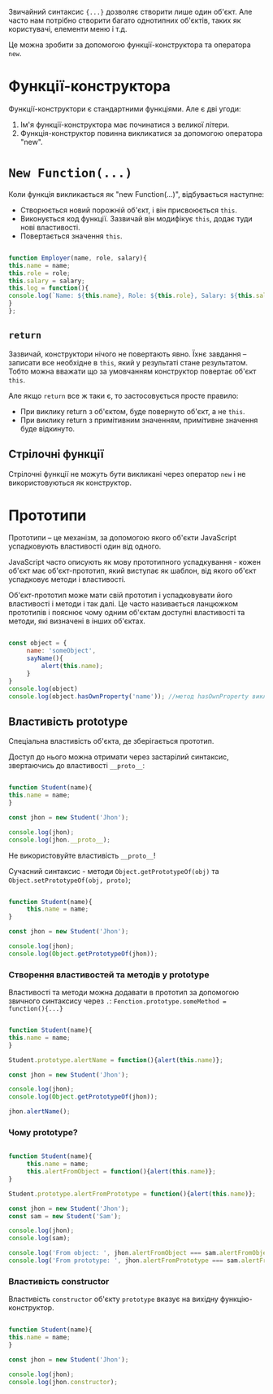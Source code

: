 Звичайний синтаксис `{...}` дозволяє створити лише один об'єкт. Але часто нам потрібно створити багато однотипних об'єктів, таких як користувачі, елементи меню і т.д.

Це можна зробити за допомогою функції-конструктора та оператора `new`.

# Функції-конструктора

Функції-конструктори є стандартними функціями. Але є дві угоди:

1. Ім'я функції-конструктора має починатися з великої літери.
2. Функція-конструктор повинна викликатися за допомогою оператора "new".

# ```New Function(...)```

Коли функція викликається як "new Function(...)", відбувається наступне:

* Створюється новий порожній об'єкт, і він присвоюється `this`.
* Виконується код функції. Зазвичай він модифікує `this`, додає туди нові властивості.
* Повертається значення `this`.

```js

function Employer(name, role, salary){
this.name = name;
this.role = role;
this.salary = salary;
this.log = function(){
console.log(`Name: ${this.name}, Role: ${this.role}, Salary: ${this.salary}`);
}
};

````

## `return`

Зазвичай, конструктори нічого не повертають явно. Їхнє завдання – записати все необхідне в `this`, який у результаті стане результатом. Тобто можна вважати що за умовчанням конструктор повертає об'єкт `this`.

Але якщо `return` все ж таки є, то застосовується просте правило:

* При виклику return з об'єктом, буде повернуто об'єкт, а не `this`.
* При виклику return з примітивним значенням, примітивне значення буде відкинуто.

## Стрілочні функції
Стрілочні функції не можуть бути викликані через оператор `new` і не використовуються як конструктор.


# Прототипи
Прототипи – це механізм, за допомогою якого об'єкти JavaScript успадковують властивості один від одного.

JavaScript часто описують як мову прототипного успадкування - кожен об'єкт має об'єкт-прототип, який виступає як шаблон, від якого об'єкт успадковує методи і властивості.

Об'єкт-прототип може мати свій прототип і успадковувати його властивості і методи і так далі. Це часто називається ланцюжком прототипів і пояснює чому одним об'єктам доступні властивості та методи, які визначені в інших об'єктах.

```js

const object = {
     name: 'someObject',
     sayName(){
         alert(this.name);
     }
}
console.log(object)
console.log(object.hasOwnProperty('name')); //метод hasOwnProperty викликається з прототипу

````

## Властивість prototype
Спеціальна властивість об'єкта, де зберігається прототип.

Доступ до нього можна отримати через застарілий синтаксис, звертаючись до властивості `__proto__`:

```js

function Student(name){
this.name = name;
}

const jhon = new Student('Jhon');

console.log(jhon);
console.log(jhon.__proto__);

````

Не використовуйте властивість `__proto__`!

Сучасний синтаксис - методи `Object.getPrototypeOf(obj)` та `Object.setPrototypeOf(obj, proto)`;

```js

function Student(name){
     this.name = name;
}

const jhon = new Student('Jhon');

console.log(jhon);
console.log(Object.getPrototypeOf(jhon));

````

### Створення властивостей та методів у prototype
Властивості та методи можна додавати в прототип за допомогою звичного синтаксису через `.`: `Fenction.prototype.someMethod = function(){...}`

```js

function Student(name){
this.name = name;
}

Student.prototype.alertName = function(){alert(this.name)};

const jhon = new Student('Jhon');

console.log(jhon);
console.log(Object.getPrototypeOf(jhon));

jhon.alertName();

````

### Чому prototype?

```js

function Student(name){
     this.name = name;
     this.alertFromObject = function(){alert(this.name)};
}

Student.prototype.alertFromPrototype = function(){alert(this.name)};

const jhon = new Student('Jhon');
const sam = new Student('Sam');

console.log(jhon);
console.log(sam);

console.log('From object: ', jhon.alertFromObject === sam.alertFromObject);
console.log('From prototype: ', jhon.alertFromPrototype === sam.alertFromPrototype);

````

### Властивість constructor
Властивість `constructor` об'єкту `prototype` вказує на вихідну функцію-конструктор.

```js

function Student(name){
this.name = name;
}

const jhon = new Student('Jhon');

console.log(jhon);
console.log(jhon.constructor);

````